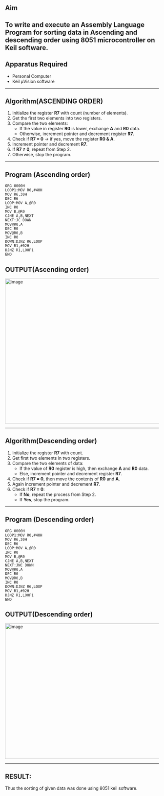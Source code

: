 ## Aim
To write and execute an Assembly Language Program for sorting data in Ascending and  descending order using 8051 microcontroller on Keil software.
---

## Apparatus Required
- Personal Computer  
- Keil µVision software  
---

## Algorithm(ASCENDING ORDER)
1. Initialize the register **R7** with count (number of elements).  
2. Get the first two elements into two registers.  
3. Compare the two elements:  
   - If the value in register **R0** is lower, exchange **A** and **R0** data.  
   - Otherwise, increment pointer and decrement register **R7**.  
4. Check if **R7 = 0** → if yes, move the register **R0 & A**.  
5. Increment pointer and decrement **R7**.  
6. If **R7 ≠ 0**, repeat from Step 2.  
7. Otherwise, stop the program.  
---

## Program (Ascending order)

```
ORG 0000H
LOOP1:MOV R0,#40H
MOV R6,30H
DEC R6
LOOP:MOV A,@R0
INC R0
MOV B,@R0
CJNE A,B,NEXT
NEXT:JC DOWN
MOV@R0,A
DEC R0
MOV@R0,B
INC R0
DOWN:DJNZ R6,LOOP
MOV R1,#02H
DJNZ R1,LOOP1
END

```
## OUTPUT(Ascending order)

<img width="731" height="474" alt="image" src="https://github.com/user-attachments/assets/67b65673-2510-4d05-8744-7748b7974f07" />



---

## Algorithm(Descending order)
1. Initialize the register **R7** with count.  
2. Get first two elements in two registers.  
3. Compare the two elements of data:  
   - If the value of **R0** register is high, then exchange **A** and **R0** data.  
   - Else, increment pointer and decrement register **R7**.  
4. Check if **R7 = 0**, then move the contents of **R0** and **A**.  
5. Again increment pointer and decrement **R7**.  
6. Check if **R7 = 0**:  
   - If **No**, repeat the process from Step 2.  
   - If **Yes**, stop the program.  
---
## Program (Descending order)

```
ORG 0000H
LOOP1:MOV R0,#40H
MOV R6,30H
DEC R6
LOOP:MOV A,@R0
INC R0
MOV B,@R0
CJNE A,B,NEXT
NEXT:JNC DOWN
MOV@R0,A
DEC R0
MOV@R0,B
INC R0
DOWN:DJNZ R6,LOOP
MOV R1,#02H
DJNZ R1,LOOP1
END

```
## OUTPUT(Descending order)

<img width="805" height="443" alt="image" src="https://github.com/user-attachments/assets/31a73b22-fbab-41bd-afc0-14c859f9d2c4" />




---
## RESULT:
Thus the sorting of given data was done using 8051 keil software.

